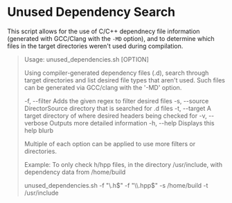 # Unused Dependency Search

This script allows for the use of C/C++ dependnecy file information (generated with GCC/Clang with the `-MD` option), and to determine which files in the target directories weren't used during compilation.

> Usage: unused_dependencies.sh [OPTION]
>
> Using compiler-generated dependency files (.d), search through target
> directories and list desired file types that aren't used.
> Such files can be generated via GCC/clang with the '-MD' option.
>
>  -f, --filter    Adds the given regex to filter desired files
>  -s, --source    DirectorSource directory that is searched for .d files
>  -t, --target    A target directory of where desired headers being checked for
>  -v, --verbose   Outputs more detailed information
>  -h, --help      Displays this help blurb
>
> Multiple of each option can be applied to use more filters or directories.
> 
> Example: To only check h/hpp files, in the directory /usr/include, with
>          dependency data from /home/build
>
>  unused_dependencies.sh -f "\\.h$" -f "\\.hpp$" -s /home/build -t /usr/include